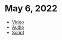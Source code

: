 
# May 6, 2022
- [Video](https://github.com/department-of-veterans-affairs/va.gov-team/blob/master/products/health-care/checkin/product/product-demos/Patient_Check_in_Demo_May_6_2022.mp4)
- [Audio](https://github.com/department-of-veterans-affairs/va.gov-team/blob/master/products/health-care/checkin/product/product-demos/Patient_Check_in_Demo_May_6_2022.m4a)
- [Script](https://github.com/department-of-veterans-affairs/va.gov-team/blob/master/products/health-care/checkin/product/product-demos/Demo_Script_May_6_2022.pdf)
